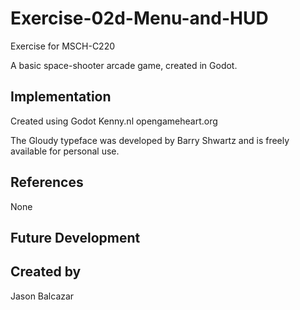 
# Exercise-02d-Menu-and-HUD

Exercise for MSCH-C220

A basic space-shooter arcade game, created in Godot.

## Implementation

Created using
Godot
Kenny.nl
opengameheart.org

The Gloudy typeface was developed by Barry Shwartz and is freely available for personal use.

## References
None

## Future Development

## Created by
Jason Balcazar

